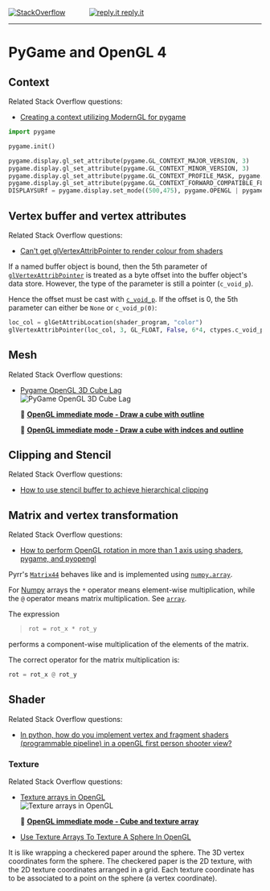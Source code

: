[![StackOverflow](https://stackexchange.com/users/flair/7322082.png)](https://stackoverflow.com/users/5577765/rabbid76?tab=profile) &nbsp;&nbsp;&nbsp;&nbsp;&nbsp;&nbsp;&nbsp;&nbsp;&nbsp;&nbsp; [![reply.it](../../../resource/logo/Repl_it_logo_80.png) reply.it](https://repl.it/repls/folder/PyGame%20Examples)

---

# PyGame and OpenGL 4

## Context

Related Stack Overflow questions:

- [Creating a context utilizing ModernGL for pygame](https://stackoverflow.com/questions/76151435/creating-a-context-utilizing-moderngl-for-pygame/76157313#76157313)


```py
import pygame 

pygame.init()

pygame.display.gl_set_attribute(pygame.GL_CONTEXT_MAJOR_VERSION, 3)
pygame.display.gl_set_attribute(pygame.GL_CONTEXT_MINOR_VERSION, 3)
pygame.display.gl_set_attribute(pygame.GL_CONTEXT_PROFILE_MASK, pygame.GL_CONTEXT_PROFILE_CORE)
pygame.display.gl_set_attribute(pygame.GL_CONTEXT_FORWARD_COMPATIBLE_FLAG, True)
DISPLAYSURf = pygame.display.set_mode((500,475), pygame.OPENGL | pygame.DOUBLEBUF)
```

## Vertex buffer and vertex attributes

Related Stack Overflow questions:

- [Can't get glVertexAttribPointer to render colour from shaders](https://stackoverflow.com/questions/59898858/cant-get-glvertexattribpointer-to-render-colour-from-shaders/59899044#59899044)  

If a named buffer object is bound, then the 5th parameter of [`glVertexAttribPointer`](http://pyopengl.sourceforge.net/documentation/manual-3.0/glVertexAttribPointer.html) is treated as a byte offset into the buffer object's data store. However, the type of the parameter is still a pointer (`c_void_p`).  

Hence the offset must be cast with [`c_void_p`](https://docs.python.org/3/library/ctypes.html). If the offset is 0, the 5th parameter can either be `None` or `c_void_p(0)`:

```py
loc_col = glGetAttribLocation(shader_program, "color")
glVertexAttribPointer(loc_col, 3, GL_FLOAT, False, 6*4, ctypes.c_void_p(3*4))
```

## Mesh

Related Stack Overflow questions:

- [Pygame OpenGL 3D Cube Lag](https://stackoverflow.com/questions/50312760/pygame-opengl-3d-cube-lag/50314047#50314047)  
  ![PyGame OpenGL 3D Cube Lag](https://i.sstatic.net/Go9Ym.gif)

  📁 **[OpenGL immediate mode - Draw a cube with outline](../../../examples/pygame_opengl/opengl_4/pygame_opengl_mesh_cube_outline.py)**

  📁 **[OpenGL immediate mode - Draw a cube with indces and outline](../../../examples/pygame_opengl/opengl_4/pygame_opengl_mesh_cube_indices_outline.py)**

## Clipping and Stencil

Related Stack Overflow questions:

- [How to use stencil buffer to achieve hierarchical clipping](https://stackoverflow.com/questions/56636337/how-to-use-stencil-buffer-to-achieve-hierarchical-clipping/56637285#5663728)  

## Matrix and vertex transformation

Related Stack Overflow questions:

- [How to perform OpenGL rotation in more than 1 axis using shaders, pygame, and pyopengl](https://stackoverflow.com/questions/58075996/how-to-perform-opengl-rotation-in-more-than-1-axis-using-shaders-pygame-and-py/58076894#58076894)

Pyrr's [`Matrix44`](https://pyrr.readthedocs.io/en/latest/api_matrix.html#module-pyrr.matrix44) behaves like and is implemented using [`numpy.array`](https://docs.scipy.org/doc/numpy/reference/generated/numpy.array.html).

For [Numpy](https://numpy.org) arrays the `*` operator means element-wise multiplication, while the `@` operator means matrix multiplication.
See [`array`](https://numpy.org/devdocs/user/numpy-for-matlab-users.html).

The expression

>```py
>rot = rot_x * rot_y
>```

performs a component-wise multiplication of the elements of the matrix.

The correct operator for the matrix multiplication is:

```py
rot = rot_x @ rot_y
```

## Shader

Related Stack Overflow questions:

- [In python, how do you implement vertex and fragment shaders (programmable pipeline) in a openGL first person shooter view?](https://stackoverflow.com/questions/59896103/vertex-fragment-shaders-for-a-opengl-firsrt-person-shooter-view/59898241#59898241)  

### Texture

Related Stack Overflow questions:

- [Texture arrays in OpenGL](https://stackoverflow.com/questions/64122446/texture-arrays-in-opengl/64124199#64124199)  
  ![Texture arrays in OpenGL](https://i.sstatic.net/zlH2Z.gif)

  📁 **[OpenGL immediate mode - Cube and texture array](../../../examples/pygame_opengl/opengl_4/pygame_opengl_mesh_cube_texture_array.py)**

- [Use Texture Arrays To Texture A Sphere In OpenGL](https://stackoverflow.com/questions/64209236/use-texture-arrays-to-texture-a-sphere-in-opengl?noredirect=1#comment113552166_64209236)

It is like wrapping a checkered paper around the sphere. The 3D vertex coordinates form the sphere. The checkered paper is the 2D texture, with the 2D texture coordinates arranged in a grid. Each texture coordinate has to be associated to a point on the sphere (a vertex coordinate).
